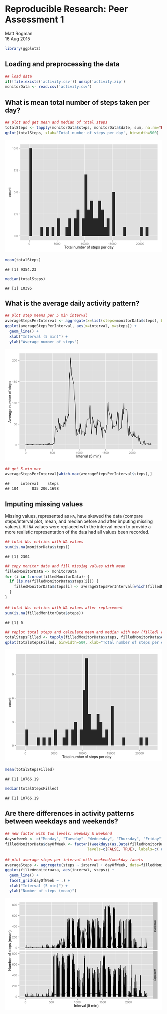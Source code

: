 # Reproducible Research: Peer Assessment 1
Matt Rogman  
16 Aug 2015  

```r
library(ggplot2)
```

## Loading and preprocessing the data

```r
## load data
if(!file.exists('activity.csv')) unzip('activity.zip')
monitorData <- read.csv('activity.csv')
```


## What is mean total number of steps taken per day?

```r
## plot and get mean and median of total steps
totalSteps <- tapply(monitorData$steps, monitorData$date, sum, na.rm=TRUE)
qplot(totalSteps, xlab='Total number of steps per day', binwidth=500)
```

![](PA1_template_files/figure-html/total_steps-1.png) 

```r
mean(totalSteps)
```

```
## [1] 9354.23
```

```r
median(totalSteps)
```

```
## [1] 10395
```


## What is the average daily activity pattern?

```r
## plot step means per 5 min interval
averageStepsPerInterval <- aggregate(x=list(steps=monitorData$steps), by=list(interval=monitorData$interval), mean, na.rm=TRUE)
ggplot(averageStepsPerInterval, aes(x=interval, y=steps)) +
  geom_line() +
  xlab("Interval (5 min)") +
  ylab("Average number of steps")
```

![](PA1_template_files/figure-html/activity_pattern-1.png) 

```r
## get 5-min max
averageStepsPerInterval[which.max(averageStepsPerInterval$steps),]
```

```
##     interval    steps
## 104      835 206.1698
```

## Imputing missing values
Missing values, represented as `NA`, have skewed the data (compare steps/interval plot, mean, and median before and after imputing missing values). All `NA` values were replaced with the interval mean to provide a more realistic representation of the data had all values been recorded.

```r
## total No. entries with NA values
sum(is.na(monitorData$steps))
```

```
## [1] 2304
```

```r
## copy monitor data and fill missing values with mean
filledMonitorData <- monitorData
for (i in 1:nrow(filledMonitorData)) {
  if (is.na(filledMonitorData$steps[i])) {
    filledMonitorData$steps[i] <- averageStepsPerInterval[which(filledMonitorData$interval[i]==averageStepsPerInterval$interval),]$steps
  }
}

## total No. entries with NA values after replacement
sum(is.na(filledMonitorData$steps))
```

```
## [1] 0
```

```r
## replot total steps and calculate mean and median with new (filled) data set
totalStepsFilled <- tapply(filledMonitorData$steps, filledMonitorData$date, sum)
qplot(totalStepsFilled, binwidth=500, xlab="Total number of steps per day")
```

![](PA1_template_files/figure-html/input_missing-1.png) 

```r
mean(totalStepsFilled)
```

```
## [1] 10766.19
```

```r
median(totalStepsFilled)
```

```
## [1] 10766.19
```


## Are there differences in activity patterns between weekdays and weekends?

```r
## new factor with two levels: weekday & weekend
daysofweek <- c("Monday", "Tuesday", "Wednesday", "Thursday", "Friday")
filledMonitorData$dayOfWeek <- factor((weekdays(as.Date(filledMonitorData$date)) %in% daysofweek),
                                     levels=c(FALSE, TRUE), labels=c('weekend', 'weekday'))

## plot average steps per interval with weekend/weekday facets
averageSteps <- aggregate(steps ~ interval + dayOfWeek, data=filledMonitorData, mean)
ggplot(filledMonitorData, aes(interval, steps)) +
  geom_line() +
  facet_grid(dayOfWeek ~ .) +
  xlab("Interval (5 min)") +
  ylab("Number of steps (mean)")
```

![](PA1_template_files/figure-html/weekdays-1.png) 
